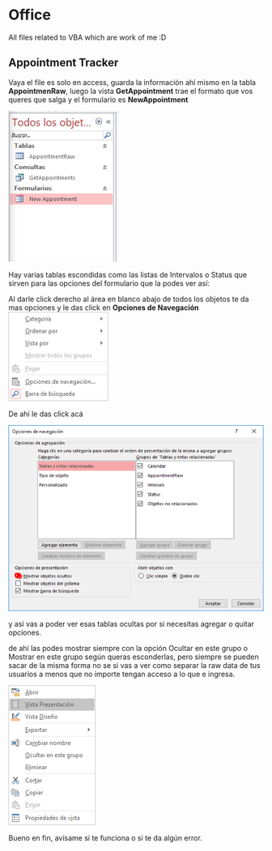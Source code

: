 # Office

All files related to VBA which are work of me :D





## Appointment Tracker

Vaya el file es solo en access, guarda la información ahí mismo en la tabla 
**AppointmenRaw**, luego la vista **GetAppointment** trae el formato que vos queres que salga y el formulario es **NewAppointment**

![Leiva - Appointment Tracker](https://github.com/balisolutions/Office/blob/master/assets/Leiva%20-%20Appointment%20Tracker%20%5B1%5D.png)

Hay varias tablas escondidas como las listas de Intervalos o Status que sirven para las opciones del formulario que la podes ver así:

Al darle click derecho al área en blanco abajo de todos los objetos te da mas opciones y le das click en **Opciones de Navegación** 
![Leiva - Appointment Tracker](https://github.com/balisolutions/Office/blob/master/assets/Leiva%20-%20Appointment%20Tracker%20%5B2%5D.png)

De ahí le das click acá

![Leiva - Appointment Tracker](https://github.com/balisolutions/Office/blob/master/assets/Leiva%20-%20Appointment%20Tracker%20%5B3%5D.png)

 y así vas a poder ver esas tablas ocultas por si necesitas agregar o quitar opciones.

de ahí las podes mostrar siempre con la opción Ocultar en este grupo o Mostrar en este grupo según queras esconderlas, pero siempre se pueden sacar de la misma forma no se si vas a ver como separar la raw data de tus usuarios a menos que no importe tengan acceso a lo que e ingresa.

![Leiva - Appointment Tracker](https://github.com/balisolutions/Office/blob/master/assets/Leiva%20-%20Appointment%20Tracker%20%5B4%5D.png)

Bueno en fin, avísame si te funciona o si te da algún error.
